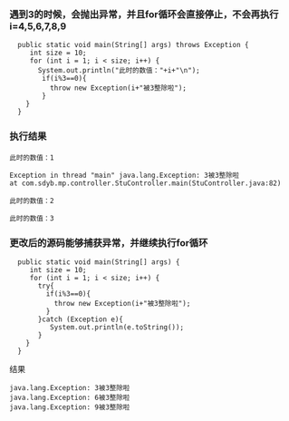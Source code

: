 


### 遇到3的时候，会抛出异常，并且for循环会直接停止，不会再执行 i=4,5,6,7,8,9

```jshelllanguage
  public static void main(String[] args) throws Exception {
     int size = 10;
     for (int i = 1; i < size; i++) {
       System.out.println("此时的数值："+i+"\n");
        if(i%3==0){
          throw new Exception(i+"被3整除啦");
        }
    }
  }
```

### 执行结果

```text
此时的数值：1

Exception in thread "main" java.lang.Exception: 3被3整除啦
at com.sdyb.mp.controller.StuController.main(StuController.java:82)

此时的数值：2

此时的数值：3
```


### 更改后的源码能够捕获异常，并继续执行for循环

```jshelllanguage
  public static void main(String[] args) {
     int size = 10;
     for (int i = 1; i < size; i++) {
       try{
         if(i%3==0){
           throw new Exception(i+"被3整除啦");
         }
       }catch (Exception e){
          System.out.println(e.toString());
       }
    }
  }
```

结果
```text
java.lang.Exception: 3被3整除啦
java.lang.Exception: 6被3整除啦
java.lang.Exception: 9被3整除啦
```
